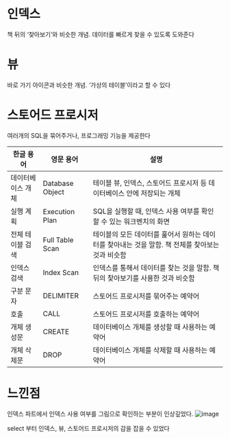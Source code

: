 # 인덱스

책 뒤의 ‘찾아보기’와 비슷한 개념. 데이터를 빠르게 찾을 수 있도록 도와준다

# 뷰

바로 가기 아이콘과 비슷한 개념. ‘가상의 테이블’이라고 할 수 있다

# 스토어드 프로시저

여러개의 SQL을 묶어주거나, 프로그래밍 기능을 제공한다

| 한글 용어 | 영문 용어 | 설명 |
| --- | --- | --- |
| 데이터베이스 개체 | Database Object | 테이블 뷰, 인덱스, 스토어드 프로시저 등 데이터베이스 안에 저장되는 개체 |
| 실행 계획 | Execution Plan | SQL을 실행할 때, 인덱스 사용 여부를 확인할 수 있는 워크벤치의 화면 |
| 전체 테이블 검색 | Full Table Scan | 테이블의 모든 데이터를 훑어서 원하는 데이터를 찾아내는 것을 말함. 책 전체를 찾아보는 것과 비슷함 |
| 인덱스 검색 | Index Scan | 인덱스를 통해서 데이터를 찾는 것을 말함. 책 뒤의 찾아보기를 사용한 것과 비슷함 |
| 구분 문자 | DELIMITER | 스토어드 프로시저를 묶어주는 예약어 |
| 호출 | CALL | 스토어드 프로시저를 호출하는 예약어 |
| 개체 생성문 | CREATE | 데이터베이스 개체를 생성할 때 사용하는 예약어 |
| 개체 삭제문 | DROP | 데이터베이스 개체를 삭제할 때 사용하는 예약어 |

# 느낀점

인덱스 파트에서 인덱스 사용 여부를 그림으로 확인하는 부분이 인상깊었다.
![image](https://user-images.githubusercontent.com/102791105/201333106-0d3cb99e-96ff-4394-a086-cd068b7032cc.png)

select 부터 인덱스, 뷰, 스토어드 프로시저의 감을 잡을 수 있었다
